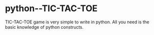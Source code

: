 # python--TIC-TAC-TOE
TIC-TAC-TOE game is very simple to write in python. All you need is the basic knowledge of python constructs.
